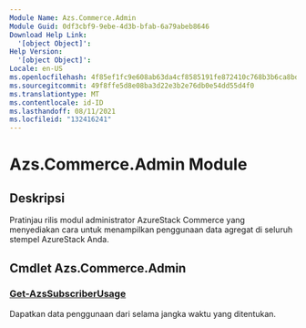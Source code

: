 ```yaml
---
Module Name: Azs.Commerce.Admin
Module Guid: 0df3cbf9-9ebe-4d3b-bfab-6a79abeb8646
Download Help Link:
  '[object Object]': 
Help Version:
  '[object Object]': 
Locale: en-US
ms.openlocfilehash: 4f85ef1fc9e608ab63da4cf8585191fe872410c768b3b6ca8bdf8d3b0b2e239b
ms.sourcegitcommit: 49f8ffe5d8e08ba3d22e3b2e76db0e54dd55d4f0
ms.translationtype: MT
ms.contentlocale: id-ID
ms.lasthandoff: 08/11/2021
ms.locfileid: "132416241"
---
```

# Azs.Commerce.Admin Module
## Deskripsi
Pratinjau rilis modul administrator AzureStack Commerce yang menyediakan cara untuk menampilkan penggunaan data agregat di seluruh stempel AzureStack Anda. 

## Cmdlet Azs.Commerce.Admin
### [Get-AzsSubscriberUsage](Get-AzsSubscriberUsage.md)
Dapatkan data penggunaan dari selama jangka waktu yang ditentukan.

